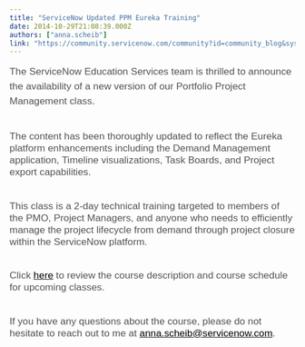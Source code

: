 ```yaml
---
title: "ServiceNow Updated PPM Eureka Training"
date: 2014-10-29T21:08:39.000Z
authors: ["anna.scheib"]
link: "https://community.servicenow.com/community?id=community_blog&sys_id=cd4ee2addbd0dbc01dcaf3231f96193e"
---
```

<p><span style="color: #535353; font-family: Arial; font-size: 13pt; line-height: 1.5em;">The ServiceNow Education Services team is thrilled to announce the availability of a new version of our Portfolio Project Management class.</span></p><p style="min-height: 8pt; height: 8pt; padding: 0px;"><span style="font-size: 13.0pt; font-family: Arial; color: #535353;"> </span>  </p><p><span style="font-size: 13.0pt; font-family: Arial; color: #535353;">The content has been thoroughly updated to reflect the Eureka platform enhancements including the Demand Management application, Timeline visualizations, Task Boards, and Project export capabilities.</span></p><p style="min-height: 8pt; height: 8pt; padding: 0px;">  </p><p><span style="font-size: 13.0pt; font-family: Arial; color: #535353;">This class is a 2-day technical training targeted to members of the PMO, Project Managers, and anyone who needs to efficiently manage the project lifecycle from demand through project closure within the ServiceNow platform. </span></p><p style="min-height: 8pt; height: 8pt; padding: 0px;">  </p><p><span style="font-size: 13.0pt; font-family: Arial; color: #535353;">Click <a class="jive-link-external-small" href="http://www.servicenow.com/services/training-and-certification/project-portfolio-management.html" rel="nofollow" target="_blank"><span style="color: windowtext;">here</span></a> to review the course description and course schedule for upcoming classes.</span></p><p style="min-height: 8pt; height: 8pt; padding: 0px;"><span style="font-size: 13.0pt; font-family: Arial; color: #535353;"> </span>  </p><p><span style="font-size: 13.0pt; font-family: Arial; color: #535353;">If you have any questions about the course, please do not hesitate to reach out to me at <a class="jive-link-email-small" href="mailto:anna.scheib@servicenow.com"><span style="color: windowtext;">anna.scheib@servicenow.com</span></a>.</span></p>